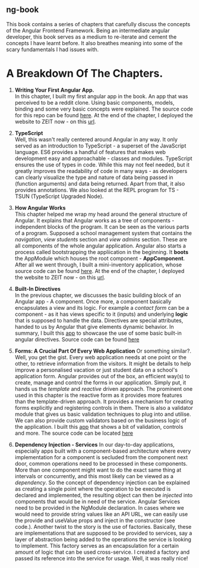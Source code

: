 ## ng-book

This book contains a series of chapters that carefully discuss the concepts of the Angular Frontend Framework. Being an intermediate angular developer, this book serves as a medium to re-iterate and cement the concepts I have learnt before. It also breathes meaning into some of the scary fundamentals I had issues with.

# A Breakdown Of The Chapters.

1. **Writing Your First Angular App.** <br>
    In this chapter, I built my first angular app in the book. An app that was perceived to be a reddit clone. Using basic components, models, binding and some very basic concepts were explained. The source code for this repo can be found <a href="https://github.com/OlaoreFouad/ng-book/tree/master/ng-reddit">here</a>. At the end of the chapter, I deployed the website to ZEIT now - on this <a href="https://ng-reddit.now.sh">url</a>.

2. **TypeScript**<br>
    Well, this wasn't really centered around Angular in any way. It only served as an introduction to TypeScript - a superset of the JavaScript language. ES6 provides a handful of features that makes web development easy and approachable - classes and modules. TypeScript ensures the use of types in code. While this may not feel needed, but it greatly improves the readability of code in many ways - as developers can clearly visualize the type and nature of data being passed in (function arguments) and data being returned. Apart from that, it also provides annotations. We also looked at the REPL program for TS - TSUN (TypeScript Upgraded Node).

3. **How Angular Works**<br>
    This chapter helped me wrap my head around the general structure of Angular. It explains that Angular works as a tree of components - independent blocks of the program. It can be seen as the various parts of a program. Supposed a school management system that contains the _navigation_, _view students_ section and _view admins_ section. These are all components of the whole angular application. Angular also starts a process called bootstrapping the appliication in the beginning. It **boots** the AppModule which houses the root component - **AppComponent**. After all we went through, I built a mini-inventory application, whose source code can be found <a href="https://github.com/OlaoreFouad/ng-book/tree/master/inventory-app">here</a>. At the end of the chapter, I deployed the website to ZEIT now - on this <a href="https://inventory-app-blond-two.now.sh/">url</a>.

4. **Built-In Directives** <br>
    In the previous chapter, we discusses the basic building block of an Angular app - A component. Once more, a component basically encapsulates a view and its logic. For example a _contact form_ can be a component - as it has views specific to it (inputs) and underlying **logic** that is supposed to handle the data. Directives are special attributes, handed to us by Angular that give elements dynamic behavior. In summary, I built this <a href="https://built-in-directives-three.now.sh/">app</a> to showcase the use of some basic built-in angular directives. Source code can be found <a href="https://github.com/OlaoreFouad/ng-book/tree/master/built-in-directives">here</a>

5. **Forms: A Crucial Part Of Every Web Application**
    Or something similar?. Well, you get the gist. Every web application needs at one point or the other, to retrieve information from the visitors. It might be details to help improve a personalised vacation or just student data on a school's application form. Angular provides out of the box, an efficient way(s) to create, manage and control the forms in our application. Simply put, it hands us the _template_ and _reactive_ driven approach. The prominent one used in this chapter is the reactive form as it provides more features than the template-driven approach. It provides a mechanism for creating forms explicitly and registering controls in them. There is also a validator module that gives us basic validation techniques to plug into and utilise. We can also provide custom validators based on the business logic of the application. I built this <a href="https://forms.olaorefouad.now.sh">app</a> that shows a bit of validation, controls and more. The source code can be located <a href="https://github.com/OlaoreFouad/ng-book/tree/master/forms">here</a>

6. **Dependency Injection - Services**
    In our day-to-day applications, especially apps built with a component-based architecture where every implementation for a component is secluded from the component next door, common operations need to be processed in these components. More than one component might want to do the exact same thing at intervals or concurrently, and this most likely can be viewed as a _dependency_. So the concept of dependency injection can be explained as creating a single point where the operation to be executed is declared and implemented, the resulting object can then be _injected_ into components that would be in need of the service. Angular Services need to be provided in the NgModule declaration. In cases where we would need to provide string values like an API URL, we can easily use the provide and useValue props and inject in the constructor (see code.). Another twist to the story is the use of factories. Basically, these are implementations that are supposed to be provided to services, say a layer of abstraction being added to the operations the service is looking to implement. This factory serves as an encapsulation for a certain amount of logic that can be used cross-service. I created a factory and passed its reference into the service for usage. Well, it was really nice!